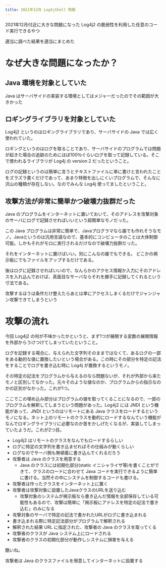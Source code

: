 ```yaml
---
title: 2021年12月 Log4jShell 問題
---
```


2021年12月付近に大きな問題になった Log4j2 の脆弱性を利用した任意のコード実行できるやつ

適当に調べた結果を適当にまとめた

なぜ大きな問題になったか？
================================================================================

Java 環境を対象としていた
--------------------------------------------------------------------------------
Java はサーバサイドの実装する環境としてはメジャーだったのでその範囲が大きかった

ロギングライブラリを対象としていた
--------------------------------------------------------------------------------
Log4j2 というのはロギングライブラリであり、サーバサイドの Java では広く使われていた。

ロギングというのはログを取ることであり、サーバサイドのプログラムでは問題が起きた場合の追跡のためにほぼ100％ぐらいログを取って記録している。そこで使われるライブラリが Log4j の version 2 だったということ。

ログの記録というのは簡単に言うとテキストファイルに単に書けと言われたことをズラズラ書くだけであって、あまり特徴を出しにくいプログラムで、そんなに沢山の種類が存在しない。なのでみんな Log4j 使ってましたということ。

攻撃方法が非常に簡単かつ破壊力抜群だった
--------------------------------------------------------------------------------
Java のプログラムをインターネットに置いておいて、そのアドレスを攻撃対象のサーバにログで記録させればいいという超簡単なモノだった。

この Java プログラムは非常に簡単で、Javaプログラマなら誰でも作れそうなモノ。Javaというのは汎用言語なので、基本的にコンピュータのことは大体制御可能。しかもそれがモロに実行されるだけなので破壊力抜群だった。

それをインターネットに置けばいい。別にこんなの誰でもできる。
どこかの掲示板にでもファイルをアップするだけである。

後はログに記録させればいいので、なんらかのアクセス情報か入力にそのアドレスを入れ込んでおけば、真面目なサーバならそれを勝手に記録してくれるという寸法である。

攻撃するほうは条件だけ整えたらあとは単にアクセスしまくるだけでジャンジャン攻撃できてしまうという



攻撃の流れ
================================================================================

今回 Log4j2 の何が不味かったかというと、まず1つが展開する変数の展開情報を外部からうけつけてしまっていたということ。

ログを記録する場合に、与えられた文字列そのままではなくて、あるログの一部をある動的な値に置換したいという場合がある。この時にその部分を特定の記法をすることでログを書き込む時に Log4j が置換するというモノ。

その特定の記法をプログラムから与えるのなら問題ないが、それが外部から来たモノと区別してなかった。元々そのような値なのか、プログラムからの指示なのかの区別がなかった。これが1つ。


ここでこの埋め込み部分はプログラムの値を取ってくることになるので、一部のプログラムを解釈してしまうという問題があった。Log4j2 には JNDI という機能があって、JNDI というのはリモートにある Java クラスをロードするというモノになる。ネット上のリモートのクラスを動的にロードするなんていう機能がなんでロギングライブラリに必要なのか首をかしげたくなるが、実装してしまっていたようだ。これが2つ目。

- Log4j2 はリモートのクラスをなんでもロードするらしい
- ログに特定の文字列を書き込ませればその仕組みが動くらしい
- ログなのでサーバ側も無頓着に書き込んでくれるだろう
- 攻撃者は Java のクラスを用意する
  - Java のクラスには初期化部分(static イニシャライザ等)を書くことができて、クラスのロードに合わせて Java コードを実行できるように簡単に書ける。当然その中にシステムを制御するコードも書ける。
- 攻撃者は作ったクラスをインターネット上に置く
- 攻撃者は攻撃対象に設置したJavaクラスのURLを送り込む
  - 攻撃対象のシステムが掲示板なら書き込んだ情報を全部保存している可能性もあるので、攻撃は簡単に「掲示板にアドレスを特定の記法で書き込む」のみになる
- 攻撃対象のサーバで特定の記法で書かれたURLがログに書き込まれる
- 書き込まれる際に特定記法部分がプログラムで解釈される
- 解釈された結果 URL に指定された、攻撃者の Java のクラスを取ってくる
- 攻撃者のクラスが Java システム上にロードされる
- 攻撃者のクラスの初期化部分が動作しシステムに損害を与える

酷いね。























攻撃者は Java のクラスファイルを用意してインターネットに設置する













